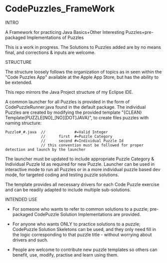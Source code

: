 CodePuzzles_FrameWork
=====================

INTRO

A Framework for practicing Java Basics+Other Interesting Puzzles+pre-packaged Implementations of Puzzles

This is a work in progress. The Solutions to Puzzles added are by no means final, and corrections & inputs are welcome.

STRUCTURE

The structure loosely follows the organization of topics as in seen within the "Code Puzzles App" available at the Apple 
App Store, but has the ability to be extended.

This repo mirrors the Java Project structure of my Eclipse IDE.

A common launcher for all Puzzles is provided in the form of CodePuzzleRunner.java found in the default package. 
The individual Puzzles are created by modifying the provided template "{CLEAN} Template{PUZZLE[NO]_[NO][DOT]JAVA}",
to create files puzzles with naming structure: 

    Puzzle#_#.java  //             #=Valid Integer 
                    //      first  #=Puzzle Category  
                    //      second #=Individual Puzzle Id
                    // this convention must be followed for proper detection and launch by the launcher
                    
The launcher must be updated to include appropriate Puzzle Category & Individual Puzzle Id as required for new Puzzle.
Launcher can be used in interactive mode to run all Puzzles or in a more individual puzzle based dev mode, for targeted
coding and testing puzzle solutions.

The template provides all necessary drivers for each Code Puzzle exercise and can be readily adapted to include multiple
sub-solutions.

INTENDED USE

* For someone who wants to refer to common solutions to a puzzle; pre-packaged CodePuzzle Solution Implementations are 
provided.

* For anyone who wants ONLY to practice solutions to a puzzle; CodePuzzle Solution Skeletons can be used, and they only
need fill in the logic corresponding to that puzzle title - without worrying about drivers and such.

* People are welcome to contribute new puzzle templates so others can benefit, use, modify, practise and learn using them.
